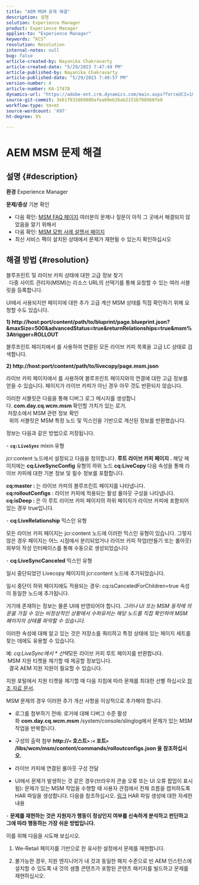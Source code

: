 ```yaml
---
title: "AEM MSM 문제 해결"
description: 설명
solution: Experience Manager
product: Experience Manager
applies-to: "Experience Manager"
keywords: “KCS”
resolution: Resolution
internal-notes: null
bug: false
article-created-by: Nayanika Chakravarty
article-created-date: "5/29/2023 7:47:49 PM"
article-published-by: Nayanika Chakravarty
article-published-date: "5/29/2023 7:49:57 PM"
version-number: 4
article-number: KA-17478
dynamics-url: "https://adobe-ent.crm.dynamics.com/main.aspx?forceUCI=1&pagetype=entityrecord&etn=knowledgearticle&id=765f9bae-59fe-ed11-8f6e-6045bd006b4b"
source-git-commit: 3e61f833d69080afea69eb26ab2151b708968fe0
workflow-type: tm+mt
source-wordcount: '697'
ht-degree: 5%

---
```


# AEM MSM 문제 해결

## 설명 {#description}

<b>환경</b>
Experience Manager


<b>문제/증상</b>
기본 확인



- 다음 확인: [MSM FAQ 페이지](https://experienceleague.adobe.com/docs/experience-manager-65/administering/introduction/troubleshoot-msm.html?lang=en#faq) 여러분의 문제나 질문이 아직 그 곳에서 해결되지 않았음을 알기 위해서
- 다음 확인: [MSM 모범 사례 설명서 페이지](https://experienceleague.adobe.com/docs/experience-manager-65/administering/introduction/msm-best-practices.html?lang=en)
- 최신 서비스 팩이 설치된 상태에서 문제가 재현될 수 있는지 확인하십시오



## 해결 방법 {#resolution}

블루프린트 및 라이브 카피 상태에 대한 고급 정보 찾기<br> 
다중 사이트 관리자(MSM)는 리소스 URL의 선택기를 통해 요청할 수 있는 여러 서블릿을 등록합니다.

UI에서 사용되지만 페이지에 대한 추가 고급 계산 MSM 상태를 직접 확인하기 위해 요청할 수도 있습니다.

<b>1) http://host:port/content/path/to/bluprint/page.blueprint.json?&amp;maxSize=500&amp;advancedStatus=true&amp;returnRelationships=true&amp;msm%3Atrigger=ROLLOUT</b>

블루프린트 페이지에서 를 사용하여 연결된 모든 라이브 카피 목록을 고급 LC 상태로 검색합니다.



<b>2) http://host:port/content/path/to/livecopy/page.msm.json</b>

라이브 카피 페이지에서 를 사용하여 블루프린트 페이지와의 연결에 대한 고급 정보를 얻을 수 있습니다.
페이지가 라이브 카피가 아닌 경우 아무 것도 반환되지 않습니다.



이러한 서블릿은 다음을 통해 디버그 로그 메시지를 생성합니다. <b>com.day.cq.wcm.msm </b>확인할 가치가 있는 로거.
<br> 저장소에서 MSM 관련 정보 확인<br> 
위의 서블릿은 MSM 특정 노드 및 믹스인을 기반으로 계산된 정보를 반환했습니다.

정보는 다음과 같은 방법으로 저장됩니다.

- <b>`cq:LiveSync` </b>mixin<b> </b>유형

jcr:content 노드에서 설정되고 다음을 정의합니다. <b>루트 라이브 카피 페이지 .</b>
해당 페이지에는 <b>cq:LiveSyncConfig</b> 유형의 하위 노드 <b>cq:LiveCopy </b>다음 속성을 통해 라이브 카피에 대한 기본 정보 및 필수 정보를 포함합니다.

<b>cq:master : </b>는 라이브 카피의 블루프린트 페이지를 나타냅니다.
<b>cq:rolloutConfigs</b> : 라이브 카피에 적용되는 활성 롤아웃 구성을 나타냅니다.
<b>cq:isDeep : </b>은 이 루트 라이브 카피 페이지의 하위 페이지가 라이브 카피에 포함되어 있는 경우 true입니다.



- <b>cq:LiveRelationship</b> 믹스인 유형

모든 라이브 카피 페이지는 jcr:content 노드에 이러한 믹스인 유형이 있습니다.
그렇지 않은 경우 페이지는 어느 시점에서 분리되었거나 라이브 카피 작업(만들기 또는 롤아웃) 외부의 작성 인터페이스를 통해 수동으로 생성되었습니다



- <b>cq:LiveSyncCanceled</b> 믹스인 유형

일시 중단되었던 Livecopy 페이지의 jcr:content 노드에 추가되었습니다.

일시 중단이 하위 페이지에도 적용되는 경우: cq:isCanceledForChildren=true 속성이 동일한 노드에 추가됩니다.



거기에 존재하는 정보는 물론 UI에 반영되어야 합니다. *그러나 UI 또는 MSM 동작에 의문을 가질 수 있는 비정상적인 상황에서 수퍼유저는 해당 노드를 직접 확인하여 MSM 페이지의 상태를 파악할 수 있습니다.*

이러한 속성에 대해 알고 있는 것은 저장소를 쿼리하고 특정 상태에 있는 페이지 세트를 찾는 데에도 유용할 수 있습니다.

예: *cq:LiveSync에서 \* 선택*모든 라이브 카피 루트 페이지를 반환합니다.
<br> MSM 지원 티켓을 제기할 때 제공할 정보입니다.<br> 
결국 AEM 지원 지원이 필요할 수 있습니다.

지원 포털에서 지원 티켓을 제기할 때 다음 지침에 따라 문제를 최대한 선별 하십시오 [참조 자료 문서](https://experienceleague.adobe.com/docs/experience-cloud-kcs/kbarticles/KA-17494.html).

MSM 문제의 경우 이러한 추가 개선 사항을 이상적으로 추가해야 합니다.

- 로그를 첨부하기 전에: 로거에 대해 디버그 수준 활성화 <b>com.day.cq.wcm.msm </b>/system/console/slinglog에서 문제가 있는 MSM 작업을 반복합니다.

- 구성의 출력 첨부 <b>http://`<` 호스트`>` :`<` 포트`>` /libs/wcm/msm/content/commands/rolloutconfigs.json 을 참조하십시오.</b>

- 라이브 카피에 연결된 롤아웃 구성 전달

- UI에서 문제가 발생하는 것 같은 경우(브라우저 콘솔 오류 또는 UI 오류 팝업이 표시됨): 문제가 있는 MSM 작업을 수행할 때 사용자 관점에서 전체 흐름을 캡처하도록 HAR 파일을 생성합니다. 다음을 참조하십시오. [링크](https://help.tenderapp.com/kb/troubleshooting-your-tender-site/generating-an-har-file) HAR 파일 생성에 대한 자세한 내용

- <b>문제를 재현하는 것은 지원자가 행동이 정상인지 여부를 신속하게 분석하고 판단하고 그에 따라 행동하는 가장 쉬운 방법입니다.</b>

이를 위해 다음을 시도해 보십시오.

1) We-Retail 페이지를 기반으로 한 유사한 설정에서 문제를 재현합니다.

2) 불가능한 경우, 지원 엔지니어가 내 것과 동일한 패치 수준으로 빈 AEM 인스턴스에 설치할 수 있도록 내 것의 샘플 콘텐츠가 포함된 콘텐츠 패키지를 빌드하고 문제를 재현하십시오.
